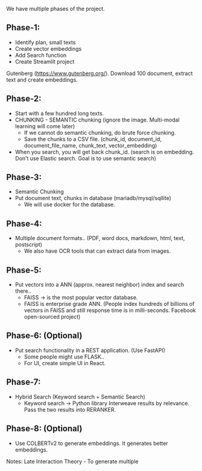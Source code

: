 We have multiple phases of the project. 
## Phase-1:
- Identify plan, small texts
- Create vector embeddings
- Add Search function
- Create Streamlit project

Gutenberg (https://www.gutenberg.org/).
Download 100 document, extract text and create embeddings.


## Phase-2:
- Start with a few hundred long texts. 
- CHUNKING - SEMANTIC chunking (ignore the image. Multi-modal learning will come later)
  - If we cannot do semantic chunking, do brute force chunking.
  - Save the chunks to a CSV file. (chunk_id, document_id, document_file_name, chunk_text, vector_embedding)
- When you search, you will get back chunk_id. (search is on embedding. Don’t use Elastic search. Goal is to use semantic search)

## Phase-3:
- Semantic Chunking 
- Put document text, chunks in database (mariadb/mysql/sqllite)
    -   We will use docker for the database. 

## Phase-4:
- Multiple document formats.. (PDF, word docs, markdown, html, text, postscript)
    - We also have OCR tools that can extract data from images.

## Phase-5:
- Put vectors into a ANN (approx. nearest neighbor) index and search there..
    - FAISS → is the most popular vector database.
    - FAISS is enterprise grade ANN. (People index hundreds of billions of vectors in FAISS and still response time is in milli-seconds. Facebook open-sourced project)

## Phase-6: (Optional)
- Put search functionality in a REST application. (Use FastAPI)
    - Some people might use FLASK..
    - For UI, create simple UI in React. 

## Phase-7:
-   Hybrid Search (Keyword search + Semantic Search)
    -   Keyword search → Python library
Interweave results by relevance. Pass the two results into RERANKER. 

## Phase-8: (Optional)
-   Use COLBERTv2 to generate embeddings. It generates better embeddings.

Notes: Late Interaction Theory - To generate multiple 
